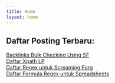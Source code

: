 ```yaml
---
title: Home
layout: home
---
```

## Daftar Posting Terbaru:  
[Backlinks Bulk Checking Using SF](https://syahidmid.github.io/catatan/2024/02/05/backlinks-bulk-checking-using-sf.html)  
[Daftar Xpath LP](https://syahidmid.github.io/catatan/2024/03/17/daftar-xpath-lp.html)  
[Daftar Regex untuk Screaming Forg](https://syahidmid.github.io/catatan/2024/03/18/regex-untuk-sf.html)  
[Daftar Formula Regex untuk Spreadsheets](https://syahidmid.github.io/catatan/2024/03/19/regex-untuk-spreadsheets.html)

